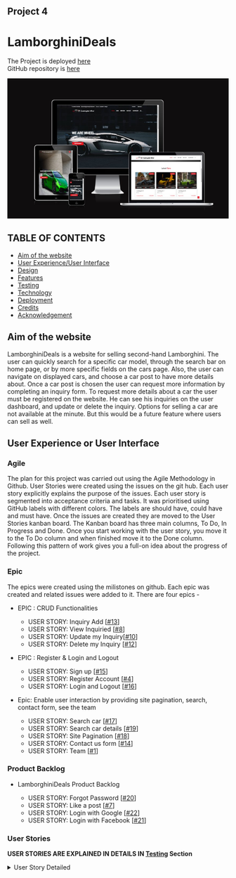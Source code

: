 ## Project 4

# LamborghiniDeals

The Project is deployed [here]( https://github.com/fitabigail/Lamborghini-Deals)   
GitHub repository is [here](https://github.com/fitabigail/Lamborghini-Deals) 

![I am responsive](./readme_img/Iresponsive.jpg)

## TABLE OF CONTENTS
- [Aim of the website](#aim-of-the-website)
- [User Experience/User Interface](#user-experience-or-user-interface)
- [Design](#design)
- [Features](#features)
- [Testing](#testing)
- [Technology](#technology)
- [Deployment](#deployment) 
- [Credits](#credits)
- [Acknowledgement](#acknowledgement)

## Aim of the website
LamborghiniDeals is a website for selling second-hand Lamborghini. The user can quickly search for a specific car model, through the search bar on home page, or by more specific fields on the cars page. Also, the user can navigate on displayed cars, and choose a car post to have more details about. Once a car post is chosen the user can request more information by completing an inquiry form. To request more details about a car the user must be registered on the website. He can see his inquiries on the user dashboard, and update or delete the inquiry.  Options for selling a car are not available at the minute. But this would be a future feature where users can sell as well. 


## User Experience or User Interface

### Agile
The plan for this project was carried out using the Agile Methodology in Github. User Stories were created using the issues on the git hub. Each user story explicitly explains the purpose of the issues. Each user story is segmented into acceptance criteria and tasks. It was prioritised using GitHub labels with different colors. The labels are should have, could have and must have. Once the issues are created they are moved to the User Stories kanban board. The Kanban board has three main columns, To Do, In Progress and Done. Once you start working with the user story, you move it to the To Do column and when finished move it to the Done column. Following this pattern of work gives you a full-on idea about the progress of the project.

### Epic

The epics were created using the milistones on github. Each epic was created and related issues were added to it. There are four epics - 

- EPIC : CRUD Functionalities

    - USER STORY: Inquiry Add [[#13](https://github.com/fitabigail/Lamborghini-Deals/issues/13)]
    - USER STORY: View Inquiried [[#8](https://github.com/fitabigail/Lamborghini-Deals/issues/8)]
    - USER STORY: Update my Inquiry[[#10](https://github.com/fitabigail/Lamborghini-Deals/issues/10)]
    - USER STORY: Delete my Inquiry [[#12](https://github.com/fitabigail/Lamborghini-Deals/issues/12)]
    
    

- EPIC : Register & Login and Logout

    - USER STORY: Sign up [[#15](https://github.com/fitabigail/Lamborghini-Deals/issues/15)]
    - USER STORY: Register Account [[#4](https://github.com/fitabigail/Lamborghini-Deals/issues/4)]
    - USER STORY: Login and Logout [[#16](https://github.com/fitabigail/Lamborghini-Deals/issues/16)]


- Epic: Enable user interaction by providing site pagination, search, contact form, see the team 
    
    - USER STORY: Search car [[#17](https://github.com/fitabigail/Lamborghini-Deals/issues/17)]
    - USER STORY: Search car details [[#19](https://github.com/fitabigail/Lamborghini-Deals/issues/19)]
    - USER STORY: Site Pagination  [[#18](https://github.com/fitabigail/Lamborghini-Deals/issues/18)]
    - USER STORY: Contact us form [[#14](https://github.com/fitabigail/Lamborghini-Deals/issues/14)]
    - USER STORY: Team  [[#1](https://github.com/fitabigail/Lamborghini-Deals/issues/1)]

### Product Backlog 

- LamborghiniDeals Product Backlog

    - USER STORY: Forgot Password  [[#20](https://github.com/fitabigail/Lamborghini-Deals/issues/20)]
    - USER STORY: Like a post [[#7](https://github.com/fitabigail/Lamborghini-Deals/issues/7)]
    - USER STORY: Login with Google  [[#22](https://github.com/shahid129/mycar/issues/22)]
    - USER STORY: Login with Facebook  [[#21](https://github.com/fitabigail/Lamborghini-Deals/issues/21)]


### User Stories
**USER STORIES ARE EXPLAINED IN DETAILS IN [Testing](#testing) Section**
<details><summary>User Story Detailed</summary>

- Site Pagination
    - As a Site User I can view a paginated list of posts so that I can select the post I want to view. (must have / complete) [[#18](https://github.com/fitabigail/Lamborghini-Deals/issues/18)]
    
- Login and Logout 

    - As a Site User, I can log in and Logout from my account so that I can not request details about a car and like a post. (must have / complete) [[#16](https://github.com/fitabigail/Lamborghini-Deals/issues/16)]

- Search Car Details
    - As a Site User I can search for the cars I want so that I can click on each car to view car details.(must have / complete) [[#19](https://github.com/fitabigail/Lamborghini-Deals/issues/19)]

- Search Car
    - As a Site User, I can search for a specific car so that I can look only for the cars I am interested. (must have / complete) [[#17](https://github.com/fitabigail/Lamborghini-Deals/issues/17)]
    
- Sing up 

    - As a Site User, I can sign up for an account so that I can request details about a car and like a post. (must have / complete) [[#15](https://github.com/fitabigail/Lamborghini-Deals/issues/15)]

- Add Contact us Form
    - As a Site User/Admin, I can get in touch with the site owner so that I can complete the contact form to send a message.(must have / complete) [[#14](https://github.com/fitabigail/Lamborghini-Deals/issues/14)]

- Add new inquiry
    - As a Site User, I can add new inquiries on my dashboard so that I can look for a new car and request details about it.(must have / complete) [[#13](https://github.com/fitabigail/Lamborghini-Deals/issues/13)]

- Delete Inquiry
    - As a Site User/Admin, I can delete my inquiry on my dashboard so I can remove the car inquiry in which I am not interested anymore. (must have / complete) [[#12](https://github.com/fitabigail/Lamborghini-Deals/issues/12)]
    
- Update Inquiry 
    - As a Site User, I can edit my inquiry on my dashboard so that I can update the inquiry. (must have / complete) [[#10](https://github.com/fitabigail/Lamborghini-Deals/issues/10)]

- View Inquiery
    - As a Site User/Admin, I can view my inquiry on my dashboard so that I can read, update, or delete the inquiry.(must have / complete) [[#9](https://github.com/fitabigail/Lamborghini-Deals/issues/9)]

 - View request message
    - As a Site User / Admin I can view request messages on an individual post so that I can read the request.(duplicate / complete) [[#8](https://github.com/fitabigail/Lamborghini-Deals/issues/8)]

- View likes
    - As a Site User / Admin I can view the number of likes on each post so that can see which is the most popular or viral.(should have / complete) [[#7](https://github.com/fitabigail/Lamborghini-Deals/issues/7)]
    
- Open a post

    - As a Site User I can click on a post so that I can read the full text. (must have / complete) [[#6](https://github.com/fitabigail/Lamborghini-Deals/issues/6)]

- View post list
    - As a Site User I can view a list of posts so that rI can select one to read.(must have / complete) [[#5](https://github.com/fitabigail/Lamborghini-Deals/issues/5)]

- Account registration
    - As a **Admin** I can **see register account** so that **I can delete if I want**.(must have / complete) [[#7](https://github.com/fitabigail/Lamborghini-Deals/issues/7)]
    
- Manage posts

    - As a Site Admin I can create, read, update, and delete posts so that ** I can manage my site content**. (must have / complete) [[#3](https://github.com/fitabigail/Lamborghini-Deals/issues/3)]

- Add Team mebmber
    - As an admin I can create, update, and delete a team member's profile so that the user can see the team member profile online.(must have / complete) [[#1](https://github.com/fitabigail/Lamborghini-Deals/issues/1)]  
</details>      
   

